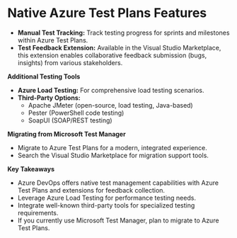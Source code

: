 # Native Azure Test Plans Features

* **Manual Test Tracking:**  Track testing progress for sprints and milestones within Azure Test Plans.
* **Test Feedback Extension:**  Available in the Visual Studio Marketplace, this extension enables collaborative feedback submission (bugs, insights) from various stakeholders.

**Additional Testing Tools**

* **Azure Load Testing:** For comprehensive load testing scenarios.
* **Third-Party Options:**
    * Apache JMeter (open-source, load testing, Java-based)
    * Pester (PowerShell code testing)
    * SoapUI (SOAP/REST testing)

**Migrating from Microsoft Test Manager** 

* Migrate to Azure Test Plans for a modern, integrated experience. 
* Search the Visual Studio Marketplace for migration support tools. 

**Key Takeaways**

* Azure DevOps offers native test management capabilities with Azure Test Plans and extensions for feedback collection.
* Leverage Azure Load Testing for performance testing needs.
* Integrate well-known third-party tools for specialized testing requirements.
* If you currently use Microsoft Test Manager, plan to migrate to Azure Test Plans.

